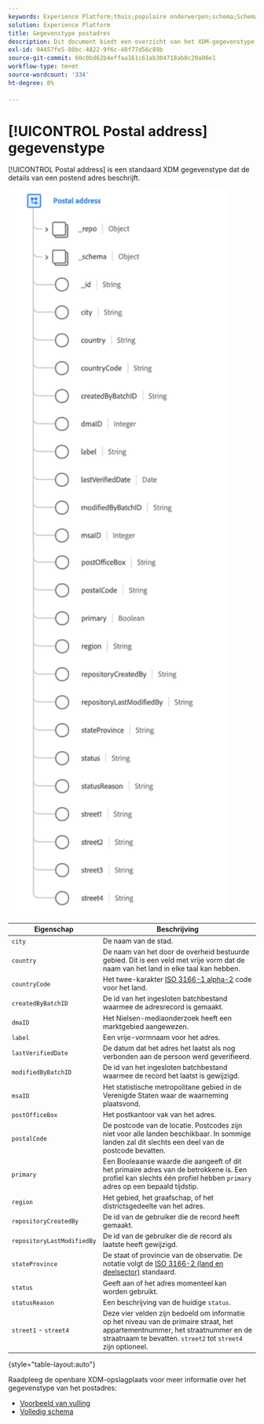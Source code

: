 ```yaml
---
keywords: Experience Platform;thuis;populaire onderwerpen;schema;Schema;XDM;gebieden;schema's;Schema's;adres;xdm:adres;datatype;data-type;gegevenstype;
solution: Experience Platform
title: Gegevenstype postadres
description: Dit document biedt een overzicht van het XDM-gegevenstype voor postadres.
exl-id: 94457fe5-80bc-4822-9f6c-48f77d56c89b
source-git-commit: 60c0bd62b4effaa161c61ab304718ab8c20a06e1
workflow-type: tm+mt
source-wordcount: '334'
ht-degree: 0%

---
```


# [!UICONTROL Postal address] gegevenstype

[!UICONTROL Postal address] is een standaard XDM gegevenstype dat de details van een postend adres beschrijft.

<img src="../images/data-types/postal-address.png" width="450" /><br />

| Eigenschap | Beschrijving |
| --- | --- |
| `city` | De naam van de stad. |
| `country` | De naam van het door de overheid bestuurde gebied. Dit is een veld met vrije vorm dat de naam van het land in elke taal kan hebben. |
| `countryCode` | Het twee-karakter <a href="https://datahub.io/core/country-list">ISO 3166-1 alpha-2</a> code voor het land. |
| `createdByBatchID` | De id van het ingesloten batchbestand waarmee de adresrecord is gemaakt. |
| `dmaID` | Het Nielsen-mediaonderzoek heeft een marktgebied aangewezen. |
| `label` | Een vrije-vormnaam voor het adres. |
| `lastVerifiedDate` | De datum dat het adres het laatst als nog verbonden aan de persoon werd geverifieerd. |
| `modifiedByBatchID` | De id van het ingesloten batchbestand waarmee de record het laatst is gewijzigd. |
| `msaID` | Het statistische metropolitane gebied in de Verenigde Staten waar de waarneming plaatsvond. |
| `postOfficeBox` | Het postkantoor vak van het adres. |
| `postalCode` | De postcode van de locatie. Postcodes zijn niet voor alle landen beschikbaar. In sommige landen zal dit slechts een deel van de postcode bevatten. |
| `primary` | Een Booleaanse waarde die aangeeft of dit het primaire adres van de betrokkene is. Een profiel kan slechts één profiel hebben `primary` adres op een bepaald tijdstip. |
| `region` | Het gebied, het graafschap, of het districtsgedeelte van het adres. |
| `repositoryCreatedBy` | De id van de gebruiker die de record heeft gemaakt. |
| `repositoryLastModifiedBy` | De id van de gebruiker die de record als laatste heeft gewijzigd. |
| `stateProvince` | De staat of provincie van de observatie. De notatie volgt de [ISO 3166-2 (land en deelsector)](https://www.unece.org/cefact/locode/subdivisions.html) standaard. |
| `status` | Geeft aan of het adres momenteel kan worden gebruikt. |
| `statusReason` | Een beschrijving van de huidige `status`. |
| `street1` - `street4` | Deze vier velden zijn bedoeld om informatie op het niveau van de primaire straat, het appartementnummer, het straatnummer en de straatnaam te bevatten. `street2` tot `street4` zijn optioneel. |

{style="table-layout:auto"}

Raadpleeg de openbare XDM-opslagplaats voor meer informatie over het gegevenstype van het postadres:

* [Voorbeeld van vulling](https://github.com/adobe/xdm/blob/master/components/datatypes/demographic/address.example.1.json)
* [Volledig schema](https://github.com/adobe/xdm/blob/master/components/datatypes/demographic/address.schema.json)
